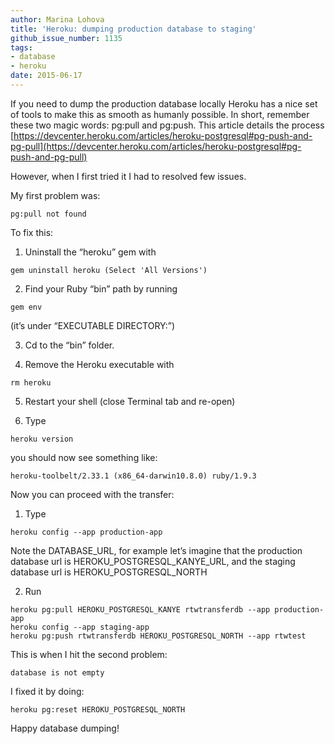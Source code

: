 ```yaml
---
author: Marina Lohova
title: 'Heroku: dumping production database to staging'
github_issue_number: 1135
tags:
- database
- heroku
date: 2015-06-17
---
```




If you need to dump the production database locally Heroku has a nice set of tools to make this as smooth as humanly possible. In short, remember these two magic words: pg:pull and pg:push. This article details the process [https://devcenter.heroku.com/articles/heroku-postgresql#pg-push-and-pg-pull](https://devcenter.heroku.com/articles/heroku-postgresql#pg-push-and-pg-pull)

However, when I first tried it I had to resolved few issues.

My first problem was:

```
pg:pull not found
```

To fix this:

1. Uninstall the “heroku” gem with

```
gem uninstall heroku (Select 'All Versions')
```

2. Find your Ruby “bin” path by running 

```
gem env
```
(it’s under “EXECUTABLE DIRECTORY:”)

3. Cd to the “bin” folder.

4. Remove the Heroku executable with 

```
rm heroku
```

5. Restart your shell (close Terminal tab and re-open)

6. Type 

```
heroku version
```
you should now see something like:

```
heroku-toolbelt/2.33.1 (x86_64-darwin10.8.0) ruby/1.9.3
```

Now you can proceed with the transfer:

1. Type 

```
heroku config --app production-app
```

Note the DATABASE_URL, for example let’s imagine that the production database url is HEROKU_POSTGRESQL_KANYE_URL, and the staging database url is HEROKU_POSTGRESQL_NORTH

2. Run

```
heroku pg:pull HEROKU_POSTGRESQL_KANYE rtwtransferdb --app production-app
heroku config --app staging-app
heroku pg:push rtwtransferdb HEROKU_POSTGRESQL_NORTH --app rtwtest
```

This is when I hit the second problem:

```
database is not empty
```

I fixed it by doing:

```
heroku pg:reset HEROKU_POSTGRESQL_NORTH
```

Happy database dumping!


